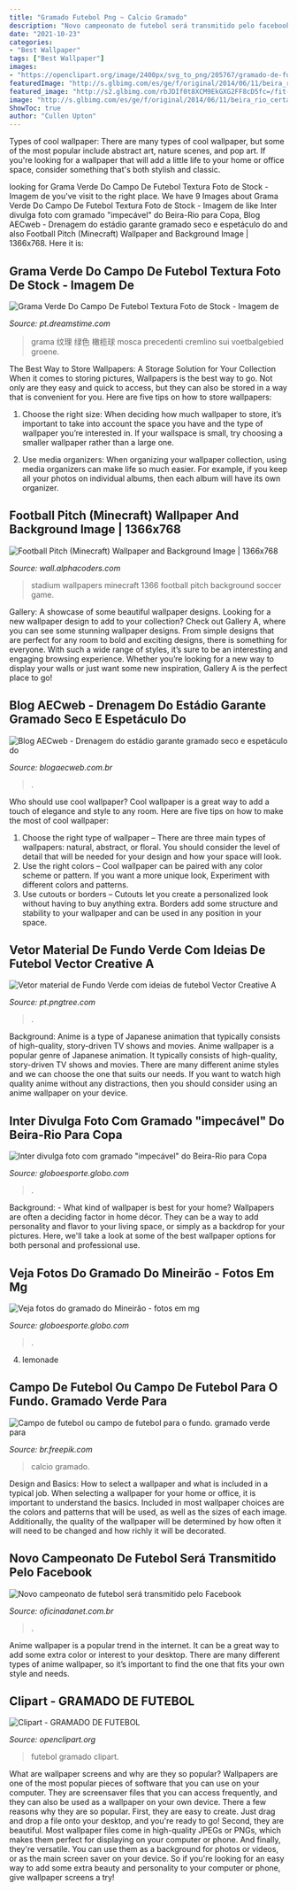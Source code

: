 ```yaml
---
title: "Gramado Futebol Png ~ Calcio Gramado"
description: "Novo campeonato de futebol será transmitido pelo facebook"
date: "2021-10-23"
categories:
- "Best Wallpaper"
tags: ["Best Wallpaper"]
images:
- "https://openclipart.org/image/2400px/svg_to_png/205767/gramado-de-futebol.png"
featuredImage: "http://s.glbimg.com/es/ge/f/original/2014/06/11/beira_rio_certa.png"
featured_image: "http://s2.glbimg.com/rbJDIf0t8XCM9EkGXG2FF8cD5fc=/fit-in/940x590/s.glbimg.com/es/ge/f/original/2013/06/06/gramado_1.jpg"
image: "http://s.glbimg.com/es/ge/f/original/2014/06/11/beira_rio_certa.png"
ShowToc: true
author: "Cullen Upton"
---
```



Types of cool wallpaper:
There are many types of cool wallpaper, but some of the most popular include abstract art, nature scenes, and pop art. If you're looking for a wallpaper that will add a little life to your home or office space, consider something that's both stylish and classic.

	

		
looking for Grama Verde Do Campo De Futebol Textura Foto de Stock - Imagem de you've visit to the right place. We have 9 Images about Grama Verde Do Campo De Futebol Textura Foto de Stock - Imagem de like Inter divulga foto com gramado &quot;impecável&quot; do Beira-Rio para Copa, Blog AECweb - Drenagem do estádio garante gramado seco e espetáculo do and also Football Pitch (Minecraft) Wallpaper and Background Image | 1366x768. Here it is:
		
    
## Grama Verde Do Campo De Futebol Textura Foto De Stock - Imagem De

<img loading=lazy src="https://thumbs.dreamstime.com/b/grama-verde-do-campo-de-futebol-textura-42598418.jpg" onerror="this.onerror=null;this.src='https://tse4.mm.bing.net/th?id=OIP._NrwncaS5qcvD-Oa0FNVDwHaE6&amp;pid=15.1';" alt="Grama Verde Do Campo De Futebol Textura Foto de Stock - Imagem de">

_Source: pt.dreamstime.com_

>grama 纹理 绿色 橄榄球 mosca precedenti cremlino sui voetbalgebied groene. 

	

The Best Way to Store Wallpapers: A Storage Solution for Your Collection
When it comes to storing pictures, Wallpapers is the best way to go. Not only are they easy and quick to access, but they can also be stored in a way that is convenient for you. Here are five tips on how to store wallpapers:
1) Choose the right size: When deciding how much wallpaper to store, it’s important to take into account the space you have and the type of wallpaper you’re interested in. If your wallspace is small, try choosing a smaller wallpaper rather than a large one.

2) Use media organizers: When organizing your wallpaper collection, using media organizers can make life so much easier. For example, if you keep all your photos on individual albums, then each album will have its own organizer.

    
## Football Pitch (Minecraft) Wallpaper And Background Image | 1366x768

<img loading=lazy src="https://images4.alphacoders.com/610/thumb-1920-610479.png" onerror="this.onerror=null;this.src='https://tse1.mm.bing.net/th?id=OIP.FbNfKTBniPYG13lqwBN9iAHaEK&amp;pid=15.1';" alt="Football Pitch (Minecraft) Wallpaper and Background Image | 1366x768">

_Source: wall.alphacoders.com_

>stadium wallpapers minecraft 1366 football pitch background soccer game. 

	

Gallery: A showcase of some beautiful wallpaper designs.
Looking for a new wallpaper design to add to your collection? Check out Gallery A, where you can see some stunning wallpaper designs. From simple designs that are perfect for any room to bold and exciting designs, there is something for everyone. With such a wide range of styles, it’s sure to be an interesting and engaging browsing experience. Whether you’re looking for a new way to display your walls or just want some new inspiration, Gallery A is the perfect place to go!





	
	
    
## Blog AECweb - Drenagem Do Estádio Garante Gramado Seco E Espetáculo Do

<img loading=lazy src="http://blogaecweb.com.br/blog/wp-content/uploads/2013/07/drenagem-estadios.png" onerror="this.onerror=null;this.src='https://tse1.mm.bing.net/th?id=OIP.t3XfkpVFL8vaevE03kS0fwHaD2&amp;pid=15.1';" alt="Blog AECweb - Drenagem do estádio garante gramado seco e espetáculo do">

_Source: blogaecweb.com.br_

>. 

	

Who should use cool wallpaper?
Cool wallpaper is a great way to add a touch of elegance and style to any room. Here are five tips on how to make the most of cool wallpaper: 
1) Choose the right type of wallpaper – There are three main types of wallpapers: natural, abstract, or floral. You should consider the level of detail that will be needed for your design and how your space will look. 
2) Use the right colors – Cool wallpaper can be paired with any color scheme or pattern. If you want a more unique look, Experiment with different colors and patterns. 
3) Use cutouts or borders – Cutouts let you create a personalized look without having to buy anything extra. Borders add some structure and stability to your wallpaper and can be used in any position in your space.

    
## Vetor Material De Fundo Verde Com Ideias De Futebol Vector Creative A

<img loading=lazy src="https://png.pngtree.com/back_origin_pic/04/55/71/59bd9b42577dc7c7b2e3f2b321230c66.jpg" onerror="this.onerror=null;this.src='https://tse2.mm.bing.net/th?id=OIP.lxY-Z_9fYxvLRrNKRCkxgAHaJn&amp;pid=15.1';" alt="Vetor material de Fundo Verde com ideias de futebol Vector Creative A">

_Source: pt.pngtree.com_

>. 

	

Background: Anime is a type of Japanese animation that typically consists of high-quality, story-driven TV shows and movies.
Anime wallpaper is a popular genre of Japanese animation. It typically consists of high-quality, story-driven TV shows and movies. There are many different anime styles and we can choose the one that suits our needs. If you want to watch high quality anime without any distractions, then you should consider using an anime wallpaper on your device.

    
## Inter Divulga Foto Com Gramado &quot;impecável&quot; Do Beira-Rio Para Copa

<img loading=lazy src="http://s.glbimg.com/es/ge/f/original/2014/06/11/beira_rio_certa.png" onerror="this.onerror=null;this.src='https://tse2.mm.bing.net/th?id=OIP.xSIpePski-2K0cP9J9cAYAHaE7&amp;pid=15.1';" alt="Inter divulga foto com gramado &quot;impecável&quot; do Beira-Rio para Copa">

_Source: globoesporte.globo.com_

>. 

	

Background: - What kind of wallpaper is best for your home?
Wallpapers are often a deciding factor in home décor. They can be a way to add personality and flavor to your living space, or simply as a backdrop for your pictures. Here, we'll take a look at some of the best wallpaper options for both personal and professional use.

    
## Veja Fotos Do Gramado Do Mineirão - Fotos Em Mg

<img loading=lazy src="http://s2.glbimg.com/rbJDIf0t8XCM9EkGXG2FF8cD5fc=/fit-in/940x590/s.glbimg.com/es/ge/f/original/2013/06/06/gramado_1.jpg" onerror="this.onerror=null;this.src='https://tse3.mm.bing.net/th?id=OIP.iwk94s1KoMvjTedzxMlKPAHaEK&amp;pid=15.1';" alt="Veja fotos do gramado do Mineirão - fotos em mg">

_Source: globoesporte.globo.com_

>. 

	

4. lemonade 

    
## Campo De Futebol Ou Campo De Futebol Para O Fundo. Gramado Verde Para

<img loading=lazy src="https://image.freepik.com/fotos-gratis/campo-de-futebol-ou-campo-de-futebol-para-o-fundo-gramado-verde-para-criar-jogo_64749-2034.jpg" onerror="this.onerror=null;this.src='https://tse3.mm.bing.net/th?id=OIP.piV9_3EZe49kFfrYldWzEAHaEu&amp;pid=15.1';" alt="Campo de futebol ou campo de futebol para o fundo. gramado verde para">

_Source: br.freepik.com_

>calcio gramado. 

	

Design and Basics: How to select a wallpaper and what is included in a typical job.
When selecting a wallpaper for your home or office, it is important to understand the basics. Included in most wallpaper choices are the colors and patterns that will be used, as well as the sizes of each image. Additionally, the quality of the wallpaper will be determined by how often it will need to be changed and how richly it will be decorated.

    
## Novo Campeonato De Futebol Será Transmitido Pelo Facebook

<img loading=lazy src="https://www.oficinadanet.com.br/imagens/post/18543/campo-futebol.jpg" onerror="this.onerror=null;this.src='https://tse2.mm.bing.net/th?id=OIP.nOAtmSza3rlbUgNc5M_g0wHaE8&amp;pid=15.1';" alt="Novo campeonato de futebol será transmitido pelo Facebook">

_Source: oficinadanet.com.br_

>. 

	

Anime wallpaper is a popular trend in the internet. It can be a great way to add some extra color or interest to your desktop. There are many different types of anime wallpaper, so it’s important to find the one that fits your own style and needs.

    
## Clipart - GRAMADO DE FUTEBOL

<img loading=lazy src="https://openclipart.org/image/2400px/svg_to_png/205767/gramado-de-futebol.png" onerror="this.onerror=null;this.src='https://tse1.mm.bing.net/th?id=OIP.Q6PRX5Kd4cr_aEj_hrHItgHaCQ&amp;pid=15.1';" alt="Clipart - GRAMADO DE FUTEBOL">

_Source: openclipart.org_

>futebol gramado clipart. 

	

What are wallpaper screens and why are they so popular?
Wallpapers are one of the most popular pieces of software that you can use on your computer. They are screensaver files that you can access frequently, and they can also be used as a wallpaper on your own device. There a few reasons why they are so popular. First, they are easy to create. Just drag and drop a file onto your desktop, and you're ready to go! Second, they are beautiful. Most wallpaper files come in high-quality JPEGs or PNGs, which makes them perfect for displaying on your computer or phone. And finally, they're versatile. You can use them as a background for photos or videos, or as the main screen saver on your device. So if you're looking for an easy way to add some extra beauty and personality to your computer or phone, give wallpaper screens a try!

